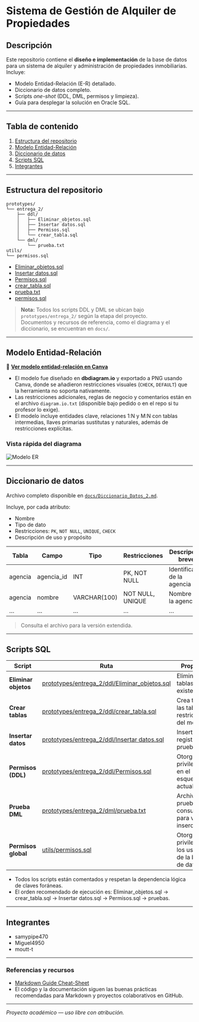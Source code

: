# Sistema de Gestión de Alquiler de Propiedades

## Descripción

Este repositorio contiene el **diseño e implementación** de la base de datos para un sistema de alquiler y administración de propiedades inmobiliarias. Incluye:

- Modelo Entidad-Relación (E-R) detallado.
- Diccionario de datos completo.
- Scripts *one-shot* (DDL, DML, permisos y limpieza).
- Guía para desplegar la solución en Oracle SQL.

---

## Tabla de contenido

1. [Estructura del repositorio](#estructura-del-repositorio)
2. [Modelo Entidad-Relación](#modelo-entidad-relación)
3. [Diccionario de datos](#diccionario-de-datos)
4. [Scripts SQL](#scripts-sql)
5. [Integrantes](#integrantes)

---

## Estructura del repositorio

```text
prototypes/
└── entrega_2/
    ├── ddl/
    │   ├── Eliminar_objetos.sql
    │   ├── Insertar datos.sql
    │   ├── Permisos.sql
    │   └── crear_tabla.sql
    └── dml/
        └── prueba.txt
utils/
└── permisos.sql
```

- [Eliminar_objetos.sql](prototypes/entrega_2/ddl/Eliminar_objetos.sql)
- [Insertar datos.sql](prototypes/entrega_2/ddl/Insertar%20datos.sql)
- [Permisos.sql](prototypes/entrega_2/ddl/Permisos.sql)
- [crear_tabla.sql](prototypes/entrega_2/ddl/crear_tabla.sql)
- [prueba.txt](prototypes/entrega_2/dml/prueba.txt)
- [permisos.sql](utils/permisos.sql)

> **Nota:** Todos los scripts DDL y DML se ubican bajo `prototypes/entrega_2/` según la etapa del proyecto.  
> Documentos y recursos de referencia, como el diagrama y el diccionario, se encuentran en `docs/`.

---

## Modelo Entidad-Relación

🔗 **[Ver modelo entidad-relación en Canva](https://www.canva.com/design/DAGl-oL30ao/FoqAeF8UiuVoGc95kQF6jQ/edit?utm_content=DAGl-oL30ao&utm_campaign=designshare&utm_medium=link2&utm_source=sharebutton)**

- El modelo fue diseñado en **dbdiagram.io** y exportado a PNG usando Canva, donde se añadieron restricciones visuales (`CHECK`, `DEFAULT`) que la herramienta no soporta nativamente.
- Las restricciones adicionales, reglas de negocio y comentarios están en el archivo `diagram.io.txt` (disponible bajo pedido o en el repo si tu profesor lo exige).
- El modelo incluye entidades clave, relaciones 1:N y M:N con tablas intermedias, llaves primarias sustitutas y naturales, además de restricciones explícitas.

### Vista rápida del diagrama

![Modelo ER](docs/ModeloER.png)

---

## Diccionario de datos

Archivo completo disponible en [`docs/Diccionario_Datos_2.md`](docs/Diccionario_Datos_2.md).

Incluye, por cada atributo:
- Nombre
- Tipo de dato
- Restricciones: `PK`, `NOT NULL`, `UNIQUE`, `CHECK`
- Descripción de uso y propósito

| Tabla   | Campo        | Tipo           | Restricciones | Descripción breve           |
|---------|--------------|----------------|---------------|-----------------------------|
| agencia | agencia_id   | INT            | PK, NOT NULL  | Identificador de la agencia |
| agencia | nombre       | VARCHAR(100)   | NOT NULL, UNIQUE | Nombre de la agencia      |
| …       | …            | …              | …             | …                           |

> Consulta el archivo para la versión extendida.

---

## Scripts SQL

| Script                      | Ruta                                                                                   | Propósito                                                  |
|-----------------------------|----------------------------------------------------------------------------------------|------------------------------------------------------------|
| **Eliminar objetos**        | [prototypes/entrega_2/ddl/Eliminar_objetos.sql](prototypes/entrega_2/ddl/Eliminar_objetos.sql) | Elimina tablas si existen                                  |
| **Crear tablas**            | [prototypes/entrega_2/ddl/crear_tabla.sql](prototypes/entrega_2/ddl/crear_tabla.sql)           | Crea todas las tablas y restricciones del modelo           |
| **Insertar datos**          | [prototypes/entrega_2/ddl/Insertar datos.sql](prototypes/entrega_2/ddl/Insertar%20datos.sql)   | Inserta registros de prueba                                |
| **Permisos (DDL)**          | [prototypes/entrega_2/ddl/Permisos.sql](prototypes/entrega_2/ddl/Permisos.sql)                 | Otorga privilegios en el esquema actual                    |
| **Prueba DML**              | [prototypes/entrega_2/dml/prueba.txt](prototypes/entrega_2/dml/prueba.txt)                     | Archivo de prueba o consultas para validar inserciones     |
| **Permisos global**         | [utils/permisos.sql](utils/permisos.sql)                                                       | Otorga privilegios a los usuarios de la base de datos      |

- Todos los scripts están comentados y respetan la dependencia lógica de claves foráneas.
- El orden recomendado de ejecución es: Eliminar_objetos.sql → crear_tabla.sql → Insertar datos.sql → Permisos.sql → pruebas.

---

## Integrantes

- samypipe470
- Miguel4950
- moutt-t

---

### Referencias y recursos

- [Markdown Guide Cheat-Sheet](https://www.markdownguide.org/cheat-sheet/)
- El código y la documentación siguen las buenas prácticas recomendadas para Markdown y proyectos colaborativos en GitHub.

---

_Proyecto académico — uso libre con atribución._
